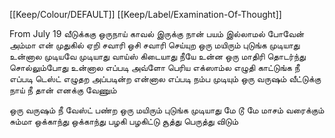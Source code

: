 [[Keep/Colour/DEFAULT]] [[Keep/Label/Examination-Of-Thought]]

From July 19
வீடுக்ககு ஒரு‌நாய் காவல் இருக்கு நான் பயம் இல்லாமல் போவேன் அம்மா 
என் முதுகில் ஏறி சவாரி ஒசி சவாரி செய்யுற
ஒரு மயிரும் புடுங்க முடியாது உன்னால முடியவே முடியாது வாய்ஸ் கிடையாது நீயே உன்ன ஒரு மாதிரி தொடர்ந்து சொல்லும்போது உன்னால எப்படி அவ்ளோ பெரிய எக்ஸாம்ல எழுதி காட்டுங்க நீ எப்படி டெஸ்ட் எழுதற அப்படின்ற என்னால எப்படி நம்ப முடியும் ஒரு வருஷம் வீட்டுக்கு நாய்  நீ தான் எனக்கு வேணும் 
  



ஒரு வருஷம் நீ வேஸ்ட் பண்ற ஒரு மயிரும் புடுங்க முடியாது 
மே டூ மே மாசம் வரைக்கும் சும்மா ஒக்காந்து ஒக்காந்து பழகி பழகிட்டு சூத்து பெருத்து விடும் 
